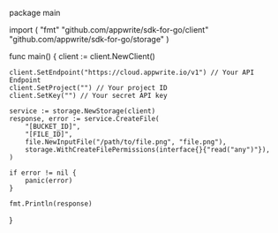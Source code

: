 package main

import (
    "fmt"
    "github.com/appwrite/sdk-for-go/client"
    "github.com/appwrite/sdk-for-go/storage"
)

func main() {
    client := client.NewClient()

    client.SetEndpoint("https://cloud.appwrite.io/v1") // Your API Endpoint
    client.SetProject("") // Your project ID
    client.SetKey("") // Your secret API key

    service := storage.NewStorage(client)
    response, error := service.CreateFile(
        "[BUCKET_ID]",
        "[FILE_ID]",
        file.NewInputFile("/path/to/file.png", "file.png"),
        storage.WithCreateFilePermissions(interface{}{"read("any")"}),
    )

    if error != nil {
        panic(error)
    }

    fmt.Println(response)
}
